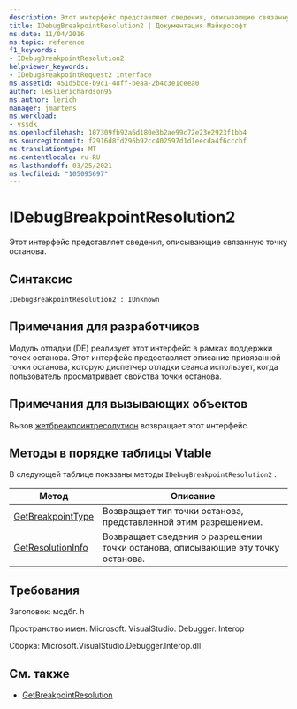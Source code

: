 ```yaml
---
description: Этот интерфейс представляет сведения, описывающие связанную точку останова.
title: IDebugBreakpointResolution2 | Документация Майкрософт
ms.date: 11/04/2016
ms.topic: reference
f1_keywords:
- IDebugBreakpointResolution2
helpviewer_keywords:
- IDebugBreakpointRequest2 interface
ms.assetid: 451d5bce-b9c1-48ff-beaa-2b4c3e1ceea0
author: leslierichardson95
ms.author: lerich
manager: jmartens
ms.workload:
- vssdk
ms.openlocfilehash: 107309fb92a6d180e3b2ae99c72e23e2923f1bb4
ms.sourcegitcommit: f2916d8fd296b92cc402597d1d1eecda4f6cccbf
ms.translationtype: MT
ms.contentlocale: ru-RU
ms.lasthandoff: 03/25/2021
ms.locfileid: "105095697"
---
```

# <a name="idebugbreakpointresolution2"></a>IDebugBreakpointResolution2
Этот интерфейс представляет сведения, описывающие связанную точку останова.

## <a name="syntax"></a>Синтаксис

```
IDebugBreakpointResolution2 : IUnknown
```

## <a name="notes-for-implementers"></a>Примечания для разработчиков
 Модуль отладки (DE) реализует этот интерфейс в рамках поддержки точек останова. Этот интерфейс предоставляет описание привязанной точки останова, которую диспетчер отладки сеанса использует, когда пользователь просматривает свойства точки останова.

## <a name="notes-for-callers"></a>Примечания для вызывающих объектов
 Вызов [жетбреакпоинтресолутион](../../../extensibility/debugger/reference/idebugboundbreakpoint2-getbreakpointresolution.md) возвращает этот интерфейс.

## <a name="methods-in-vtable-order"></a>Методы в порядке таблицы Vtable
 В следующей таблице показаны методы `IDebugBreakpointResolution2` .

|Метод|Описание|
|------------|-----------------|
|[GetBreakpointType](../../../extensibility/debugger/reference/idebugbreakpointresolution2-getbreakpointtype.md)|Возвращает тип точки останова, представленной этим разрешением.|
|[GetResolutionInfo](../../../extensibility/debugger/reference/idebugbreakpointresolution2-getresolutioninfo.md)|Возвращает сведения о разрешении точки останова, описывающие эту точку останова.|

## <a name="requirements"></a>Требования
 Заголовок: мсдбг. h

 Пространство имен: Microsoft. VisualStudio. Debugger. Interop

 Сборка: Microsoft.VisualStudio.Debugger.Interop.dll

## <a name="see-also"></a>См. также
- [GetBreakpointResolution](../../../extensibility/debugger/reference/idebugboundbreakpoint2-getbreakpointresolution.md)
